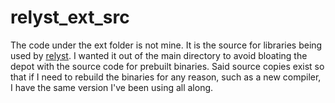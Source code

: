 # relyst_ext_src

The code under the ext folder is not mine. It is the source for libraries being used by [relyst](https://github.com/zstiers/relyst). I wanted it out of the main directory to avoid bloating the depot with the source code for prebuilt binaries. Said source copies exist so that if I need to rebuild the binaries for any reason, such as a new compiler, I have the same version I've been using all along.
